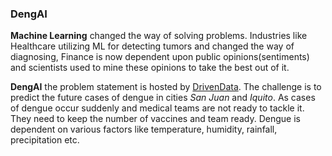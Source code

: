 ### DengAI
**Machine Learning** changed the way of solving problems. Industries like Healthcare utilizing ML for detecting tumors and changed the way of diagnosing, Finance is now dependent upon public opinions(sentiments) and scientists used to mine these opinions to take the best out of it.

**DengAI** the problem statement is hosted by [DrivenData](https://www.drivendata.org/competitions/44/dengai-predicting-disease-spread/). The challenge is to predict the future cases of dengue in cities *San Juan* and *Iquito*. As cases of dengue occur suddenly and medical teams are not ready to tackle it. They need to keep the number of vaccines and team ready.
Dengue is dependent on various factors like temperature, humidity, rainfall, precipitation etc.
